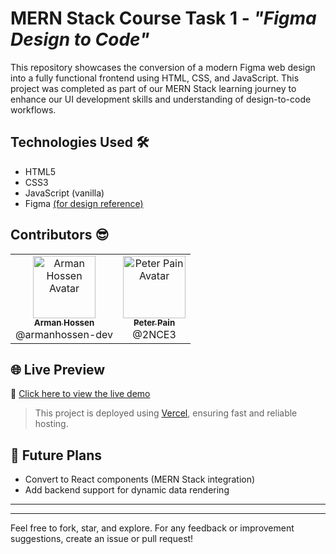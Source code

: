 # MERN Stack Course Task 1 - _"Figma Design to Code"_

This repository showcases the conversion of a modern Figma web design into a fully functional frontend using HTML, CSS, and JavaScript. This project was completed as part of our MERN Stack learning journey to enhance our UI development skills and understanding of design-to-code workflows.

## Technologies Used 🛠️

- HTML5
- CSS3
- JavaScript (vanilla)
- Figma [(for design reference)](https://www.figma.com/design/is3KM44uHAxDSzwxNLev2H/Narratica---Blog-Landing-Page--Community-?node-id=0-1&p=f)

<!-- > _Note: This repository only covers the frontend (UI) part of the MERN stack. Backend (Node.js, Express, MongoDB) will be implemented in future tasks._ -->

## Contributors 😎

<table>
  <tr>
    <td align="center">
      <a href="https://github.com/armanhossen-dev">
        <img src="https://avatars.githubusercontent.com/armanhossen-dev" width="100px;" alt="Arman Hossen Avatar"/>
        <br/>
        <sub><b>Arman Hossen</b></sub>
      </a>
      <br/>@armanhossen-dev
    </td>    
    <td align="center">
      <a href="https://github.com/2NCE3">
        <img src="https://avatars.githubusercontent.com/2NCE3" width="100px;" alt="Peter Pain Avatar"/>
        <br/>
        <sub><b>Peter Pain</b></sub>
      </a>
      <br/>@2NCE3
    </td>
  </tr>
</table>

<!--
## 🧠 Learning Outcomes

- Hands-on experience with frontend implementation from design mockups
- Better understanding of layout techniques (Flexbox, Grid)
- Practice with responsive design for multiple screen sizes
- Collaboration using GitHub workflow
-->


## 🌐 Live Preview

🔗 [Click here to view the live demo](https://figmatocode1.vercel.app)

> This project is deployed using [Vercel](https://vercel.com/), ensuring fast and reliable hosting.


## 📌 Future Plans

- Convert to React components (MERN Stack integration)
- Add backend support for dynamic data rendering

---
---

Feel free to fork, star, and explore. For any feedback or improvement suggestions, create an issue or pull request!
